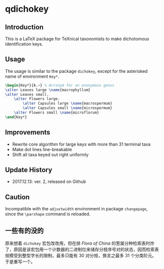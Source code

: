 [//]: # (qdichokey/readme.md)

# qdichokey

## Introduction

This is a LaTeX package for TeXnical taxonomists to make dichotomous identification keys.

## Usage

The usage is similar to the package `dichokey`, except for the asterisked name of environment `Key*`.

~~~latex
\begin{Key*}{A.~} % Acronym for an anonymous genus
\alter Leaves large \name{macrophyllum}
\alter Leaves small.
	\alter Flowers large.
		\alter Capsules large \name{macrospermum}
		\alter Capsules small \name{microspermum}
	\alter Flowers small \name{microflorum}
\end{Key*}
~~~

## Improvements

* Rewrite core algorithm for large keys with more than 31 terminal taxa
* Make dot lines line-breakable
* Shift all taxa keyed out right uniformly
 
## Update History

- 2017.12.13: ver. 2, released on Github

## Caution

Incompatible with the `adjustwidth` environment in package `changepage`, since the `\parshape` command is reloaded.

## 一些有的没的

原来想着 `dichokey` 宏包改改用，但在排 *Flora of China* 的葱属分种检索表时炸了，原因是该宏包用一个计数器的二进制位来储存分枝序号对的状态，因而检索表规模受到整型字长的限制，最多只能有 30 对分枝，换言之最多 31 个分类阶元。于是重写一个。


